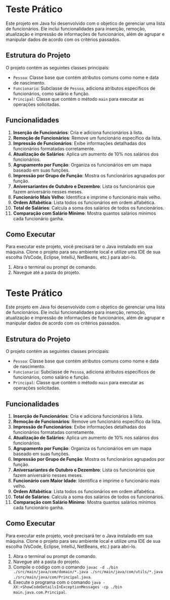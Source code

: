 # Teste Prático

Este projeto em Java foi desenvolvido com o objetico de gerenciar uma lista de funcionários. Ele inclui funcionalidades para inserção, remoção, atualização e impressão de informações de funcionários, além de agrupar e manipular dados de acordo com os critérios passados.

## Estrutura do Projeto

O projeto contém as seguintes classes principais:

- `Pessoa`: Classe base que contém atributos comuns como nome e data de nascimento.
- `Funcionario`: Subclasse de `Pessoa`, adiciona atributos específicos de funcionários, como salário e função.
- `Principal`: Classe que contém o método `main` para executar as operações solicitadas.

## Funcionalidades

1. **Inserção de Funcionários**: Cria e adiciona funcionários à lista.
2. **Remoção de Funcionários**: Remove um funcionário específico da lista.
3. **Impressão de Funcionários**: Exibe informações detalhadas dos funcionários formatadas corretamente.
4. **Atualização de Salários**: Aplica um aumento de 10% nos salários dos funcionários.
5. **Agrupamento por Função**: Organiza os funcionários em um mapa baseado em suas funções.
6. **Impressão por Grupo de Função**: Mostra os funcionários agrupados por função.
7. **Aniversariantes de Outubro e Dezembro**: Lista os funcionários que fazem aniversário nesses meses.
8. **Funcionário Mais Velho**: Identifica e imprime o funcionário mais velho.
9. **Ordem Alfabética**: Lista todos os funcionários em ordem alfabética.
10. **Total de Salários**: Calcula a soma dos salários de todos os funcionários.
11. **Comparação com Salário Mínimo**: Mostra quantos salários mínimos cada funcionário ganha.

## Como Executar

Para executar este projeto, você precisará ter o Java instalado em sua máquina. Clone o projeto para seu ambiente local e utilize uma IDE de sua escolha (VsCode, Eclipse, IntelliJ, NetBeans, etc.) para abri-lo.

1. Abra o terminal ou prompt de comando.
2. Navegue até a pasta do projeto.
# Teste Prático

Este projeto em Java foi desenvolvido com o objetico de gerenciar uma lista de funcionários. Ele inclui funcionalidades para inserção, remoção, atualização e impressão de informações de funcionários, além de agrupar e manipular dados de acordo com os critérios passados.

## Estrutura do Projeto

O projeto contém as seguintes classes principais:

- `Pessoa`: Classe base que contém atributos comuns como nome e data de nascimento.
- `Funcionario`: Subclasse de `Pessoa`, adiciona atributos específicos de funcionários, como salário e função.
- `Principal`: Classe que contém o método `main` para executar as operações solicitadas.

## Funcionalidades

1. **Inserção de Funcionários**: Cria e adiciona funcionários à lista.
2. **Remoção de Funcionários**: Remove um funcionário específico da lista.
3. **Impressão de Funcionários**: Exibe informações detalhadas dos funcionários formatadas corretamente.
4. **Atualização de Salários**: Aplica um aumento de 10% nos salários dos funcionários.
5. **Agrupamento por Função**: Organiza os funcionários em um mapa baseado em suas funções.
6. **Impressão por Grupo de Função**: Mostra os funcionários agrupados por função.
7. **Aniversariantes de Outubro e Dezembro**: Lista os funcionários que fazem aniversário nesses meses.
8. **Funcionário com Maior Idade**: Identifica e imprime o funcionário mais velho.
9. **Ordem Alfabética**: Lista todos os funcionários em ordem alfabética.
10. **Total de Salários**: Calcula a soma dos salários de todos os funcionários.
11. **Comparação com Salário Mínimo**: Mostra quantos salários mínimos cada funcionário ganha.

## Como Executar

Para executar este projeto, você precisará ter o Java instalado em sua máquina. Clone o projeto para seu ambiente local e utilize uma IDE de sua escolha (VsCode, Eclipse, IntelliJ, NetBeans, etc.) para abri-lo.

1. Abra o terminal ou prompt de comando.
2. Navegue até a pasta do projeto.
3. Compile o código com o comando `javac -d ./bin ./src/main/java/com/domain/*.java ./src/main/java/com/utils/*.java ./src/main/java/com/Principal.java`.
4. Execute o programa com o comando `java -XX:+ShowCodeDetailsInExceptionMessages -cp ./bin main.java.com.Principal`.
